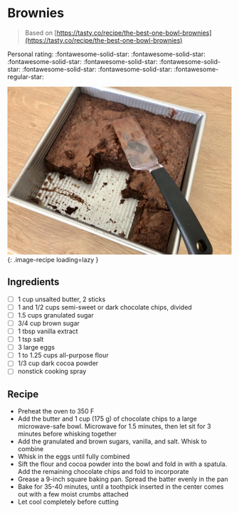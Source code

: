 # Brownies

> Based on [https://tasty.co/recipe/the-best-one-bowl-brownies](https://tasty.co/recipe/the-best-one-bowl-brownies)

<!-- {cts} rating=4; (User can specify rating on scale of 1-5) -->

Personal rating: :fontawesome-solid-star: :fontawesome-solid-star: :fontawesome-solid-star: :fontawesome-solid-star: :fontawesome-solid-star: :fontawesome-solid-star: :fontawesome-solid-star: :fontawesome-regular-star:

<!-- {cte} -->

<!-- {cts} name_image=brownies.jpeg; (User can specify image name) -->

![brownies.jpeg](./brownies.jpeg){: .image-recipe loading=lazy }

<!-- {cte} -->

## Ingredients

- [ ] 1 cup unsalted butter, 2 sticks
- [ ] 1 and 1/2 cups semi-sweet or dark chocolate chips, divided
- [ ] 1.5 cups granulated sugar
- [ ] 3/4 cup brown sugar
- [ ] 1 tbsp vanilla extract
- [ ] 1 tsp salt
- [ ] 3 large eggs
- [ ] 1 to 1.25 cups all-purpose flour
- [ ] 1/3 cup dark cocoa powder
- [ ] nonstick cooking spray

## Recipe

- Preheat the oven to 350 F
- Add the butter and 1 cup (175 g) of chocolate chips to a large microwave-safe bowl. Microwave for 1.5 minutes, then let sit for 3 minutes before whisking together
- Add the granulated and brown sugars, vanilla, and salt. Whisk to combine
- Whisk in the eggs until fully combined
- Sift the flour and cocoa powder into the bowl and fold in with a spatula. Add the remaining chocolate chips and fold to incorporate
- Grease a 9-inch square baking pan. Spread the batter evenly in the pan
- Bake for 35-40 minutes, until a toothpick inserted in the center comes out with a few moist crumbs attached
- Let cool completely before cutting

